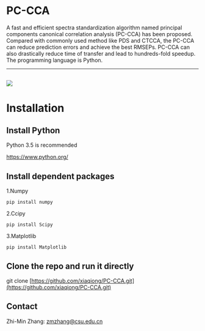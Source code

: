 # PC-CCA
A fast and efficient spectra standardization algorithm named principal components canonical correlation analysis (PC-CCA) has been proposed. Compared with commonly used method like PDS and CTCCA, the PC-CCA can reduce prediction errors and achieve the best RMSEPs. PC-CCA can also drastically reduce time of transfer and lead to hundreds-fold speedup. The programming language is Python.

----------
![](https://raw.githubusercontent.com/xiaqiong/PC-CCA/master/PC-CCA.png )
----------
# Installation 


## Install Python  

Python 3.5 is recommended

https://www.python.org/

## Install dependent packages


1.Numpy
    
    pip install numpy
2.Ccipy

    pip install Scipy
3.Matplotlib

    pip install Matplotlib


##  Clone the repo and run it directly 
git clone [https://github.com/xiaqiong/PC-CCA.git](https://github.com/xiaqiong/PC-CCA.git)


Contact
----------
Zhi-Min Zhang: [zmzhang@csu.edu.cn](zmzhang@csu.edu.cn)
